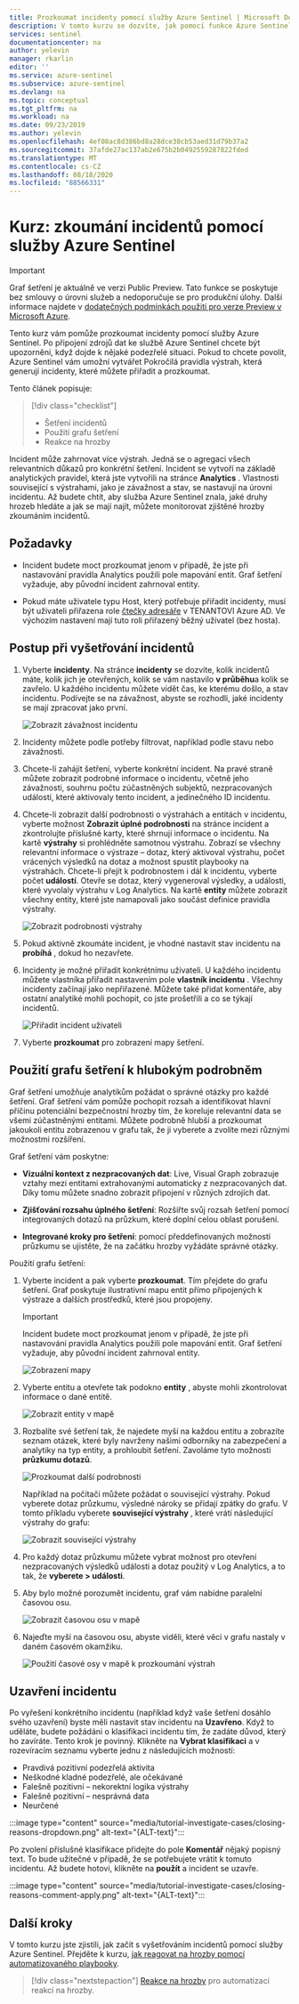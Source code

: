 ```yaml
---
title: Prozkoumat incidenty pomocí služby Azure Sentinel | Microsoft Docs
description: V tomto kurzu se dozvíte, jak pomocí funkce Azure Sentinel vytvořit Pokročilá pravidla výstrah, která generují incidenty, které můžete přiřadit a prozkoumat.
services: sentinel
documentationcenter: na
author: yelevin
manager: rkarlin
editor: ''
ms.service: azure-sentinel
ms.subservice: azure-sentinel
ms.devlang: na
ms.topic: conceptual
ms.tgt_pltfrm: na
ms.workload: na
ms.date: 09/23/2019
ms.author: yelevin
ms.openlocfilehash: 4ef08ac8d386bd8a28dce38cb53aed31d79b37a2
ms.sourcegitcommit: 37afde27ac137ab2e675b2b0492559287822fded
ms.translationtype: MT
ms.contentlocale: cs-CZ
ms.lasthandoff: 08/18/2020
ms.locfileid: "88566331"
---
```

# <a name="tutorial-investigate-incidents-with-azure-sentinel"></a>Kurz: zkoumání incidentů pomocí služby Azure Sentinel

> [!IMPORTANT]
> Graf šetření je aktuálně ve verzi Public Preview.
> Tato funkce se poskytuje bez smlouvy o úrovni služeb a nedoporučuje se pro produkční úlohy.
> Další informace najdete v [dodatečných podmínkách použití pro verze Preview v Microsoft Azure](https://azure.microsoft.com/support/legal/preview-supplemental-terms/).


Tento kurz vám pomůže prozkoumat incidenty pomocí služby Azure Sentinel. Po připojení zdrojů dat ke službě Azure Sentinel chcete být upozorněni, když dojde k nějaké podezřelé situaci. Pokud to chcete povolit, Azure Sentinel vám umožní vytvářet Pokročilá pravidla výstrah, která generují incidenty, které můžete přiřadit a prozkoumat.

Tento článek popisuje:
> [!div class="checklist"]
> * Šetření incidentů
> * Použití grafu šetření
> * Reakce na hrozby

Incident může zahrnovat více výstrah. Jedná se o agregaci všech relevantních důkazů pro konkrétní šetření. Incident se vytvoří na základě analytických pravidel, která jste vytvořili na stránce **Analytics** . Vlastnosti související s výstrahami, jako je závažnost a stav, se nastavují na úrovni incidentu. Až budete chtít, aby služba Azure Sentinel znala, jaké druhy hrozeb hledáte a jak se mají najít, můžete monitorovat zjištěné hrozby zkoumáním incidentů.

## <a name="prerequisites"></a>Požadavky
- Incident budete moct prozkoumat jenom v případě, že jste při nastavování pravidla Analytics použili pole mapování entit. Graf šetření vyžaduje, aby původní incident zahrnoval entity.

- Pokud máte uživatele typu Host, který potřebuje přiřadit incidenty, musí být uživateli přiřazena role [čtečky adresáře](../active-directory/users-groups-roles/directory-assign-admin-roles.md#directory-readers) v TENANTOVI Azure AD. Ve výchozím nastavení mají tuto roli přiřazený běžný uživatel (bez hosta).

## <a name="how-to-investigate-incidents"></a>Postup při vyšetřování incidentů

1. Vyberte **incidenty**. Na stránce **incidenty** se dozvíte, kolik incidentů máte, kolik jich je otevřených, kolik se vám nastavilo **v průběhu**a kolik se zavřelo. U každého incidentu můžete vidět čas, ke kterému došlo, a stav incidentu. Podívejte se na závažnost, abyste se rozhodli, jaké incidenty se mají zpracovat jako první.

    ![Zobrazit závažnost incidentu](media/tutorial-investigate-cases/incident-severity.png)

1. Incidenty můžete podle potřeby filtrovat, například podle stavu nebo závažnosti.

1. Chcete-li zahájit šetření, vyberte konkrétní incident. Na pravé straně můžete zobrazit podrobné informace o incidentu, včetně jeho závažnosti, souhrnu počtu zúčastněných subjektů, nezpracovaných událostí, které aktivovaly tento incident, a jedinečného ID incidentu.

1. Chcete-li zobrazit další podrobnosti o výstrahách a entitách v incidentu, vyberte možnost **Zobrazit úplné podrobnosti** na stránce incident a zkontrolujte příslušné karty, které shrnují informace o incidentu. Na kartě **výstrahy** si prohlédněte samotnou výstrahu. Zobrazí se všechny relevantní informace o výstraze – dotaz, který aktivoval výstrahu, počet vrácených výsledků na dotaz a možnost spustit playbooky na výstrahách. Chcete-li přejít k podrobnostem i dál k incidentu, vyberte počet **událostí**. Otevře se dotaz, který vygeneroval výsledky, a události, které vyvolaly výstrahu v Log Analytics. Na kartě **entity** můžete zobrazit všechny entity, které jste namapovali jako součást definice pravidla výstrahy.

    ![Zobrazit podrobnosti výstrahy](media/tutorial-investigate-cases/alert-details.png)

1. Pokud aktivně zkoumáte incident, je vhodné nastavit stav incidentu na **probíhá** , dokud ho nezavřete.

1. Incidenty je možné přiřadit konkrétnímu uživateli. U každého incidentu můžete vlastníka přiřadit nastavením pole **vlastník incidentu** . Všechny incidenty začínají jako nepřiřazené. Můžete také přidat komentáře, aby ostatní analytiké mohli pochopit, co jste prošetřili a co se týkají incidentů.

    ![Přiřadit incident uživateli](media/tutorial-investigate-cases/assign-incident-to-user.png)

1. Vyberte **prozkoumat** pro zobrazení mapy šetření.

## <a name="use-the-investigation-graph-to-deep-dive"></a>Použití grafu šetření k hlubokým podrobněm

Graf šetření umožňuje analytikům požádat o správné otázky pro každé šetření. Graf šetření vám pomůže pochopit rozsah a identifikovat hlavní příčinu potenciální bezpečnostní hrozby tím, že koreluje relevantní data se všemi zúčastněnými entitami. Můžete podrobně hlubší a prozkoumat jakoukoli entitu zobrazenou v grafu tak, že ji vyberete a zvolíte mezi různými možnostmi rozšíření.  
  
Graf šetření vám poskytne:

- **Vizuální kontext z nezpracovaných dat**: Live, Visual Graph zobrazuje vztahy mezi entitami extrahovanými automaticky z nezpracovaných dat. Díky tomu můžete snadno zobrazit připojení v různých zdrojích dat.

- **Zjišťování rozsahu úplného šetření**: Rozšiřte svůj rozsah šetření pomocí integrovaných dotazů na průzkum, které doplní celou oblast porušení.

- **Integrované kroky pro šetření**: pomocí předdefinovaných možností průzkumu se ujistěte, že na začátku hrozby vyžádáte správné otázky.

Použití grafu šetření:

1. Vyberte incident a pak vyberte **prozkoumat**. Tím přejdete do grafu šetření. Graf poskytuje ilustrativní mapu entit přímo připojených k výstraze a dalších prostředků, které jsou propojeny.

   > [!IMPORTANT] 
   > Incident budete moct prozkoumat jenom v případě, že jste při nastavování pravidla Analytics použili pole mapování entit. Graf šetření vyžaduje, aby původní incident zahrnoval entity.

   ![Zobrazení mapy](media/tutorial-investigate-cases/map1.png)

1. Vyberte entitu a otevřete tak podokno **entity** , abyste mohli zkontrolovat informace o dané entitě.

    ![Zobrazit entity v mapě](media/tutorial-investigate-cases/map-entities.png)
  
1. Rozbalíte své šetření tak, že najedete myší na každou entitu a zobrazíte seznam otázek, které byly navrženy našimi odborníky na zabezpečení a analytiky na typ entity, a prohloubit šetření. Zavoláme tyto možnosti **průzkumu dotazů**.

    ![Prozkoumat další podrobnosti](media/tutorial-investigate-cases/exploration-cases.png)

   Například na počítači můžete požádat o související výstrahy. Pokud vyberete dotaz průzkumu, výsledné nároky se přidají zpátky do grafu. V tomto příkladu vyberete **související výstrahy** , které vrátí následující výstrahy do grafu:

    ![Zobrazit související výstrahy](media/tutorial-investigate-cases/related-alerts.png)

1. Pro každý dotaz průzkumu můžete vybrat možnost pro otevření nezpracovaných výsledků události a dotaz použitý v Log Analytics, a to tak, že **vyberete \> události**.

1. Aby bylo možné porozumět incidentu, graf vám nabídne paralelní časovou osu.

    ![Zobrazit časovou osu v mapě](media/tutorial-investigate-cases/map-timeline.png)

1. Najeďte myší na časovou osu, abyste viděli, které věci v grafu nastaly v daném časovém okamžiku.

    ![Použití časové osy v mapě k prozkoumání výstrah](media/tutorial-investigate-cases/use-timeline.png)

## <a name="closing-an-incident"></a>Uzavření incidentu

Po vyřešení konkrétního incidentu (například když vaše šetření dosáhlo svého uzavření) byste měli nastavit stav incidentu na **Uzavřeno**. Když to uděláte, budete požádáni o klasifikaci incidentu tím, že zadáte důvod, který ho zavíráte. Tento krok je povinný. Klikněte na **Vybrat klasifikaci** a v rozevíracím seznamu vyberte jednu z následujících možností:

- Pravdivá pozitivní podezřelá aktivita
- Neškodné kladné podezřelé, ale očekávané
- Falešně pozitivní – nekorektní logika výstrahy
- Falešně pozitivní – nesprávná data
- Neurčené

:::image type="content" source="media/tutorial-investigate-cases/closing-reasons-dropdown.png" alt-text="{ALT-text}":::

Po zvolení příslušné klasifikace přidejte do pole **Komentář** nějaký popisný text. To bude užitečné v případě, že se potřebujete vrátit k tomuto incidentu. Až budete hotovi, klikněte na **použít** a incident se uzavře.

:::image type="content" source="media/tutorial-investigate-cases/closing-reasons-comment-apply.png" alt-text="{ALT-text}":::

## <a name="next-steps"></a>Další kroky
V tomto kurzu jste zjistili, jak začít s vyšetřováním incidentů pomocí služby Azure Sentinel. Přejděte k kurzu, [jak reagovat na hrozby pomocí automatizovaného playbooky](tutorial-respond-threats-playbook.md).
> [!div class="nextstepaction"]
> [Reakce na hrozby](tutorial-respond-threats-playbook.md) pro automatizaci reakcí na hrozby.

